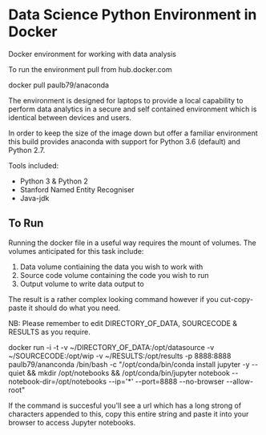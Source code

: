 # Data Science Python Environment in Docker
Docker environment for working with data analysis

To run the environment pull from hub.docker.com

docker pull paulb79/anaconda

The environment is designed for laptops to provide a local capability to perform data analytics in a secure and self contained environment which is identical between devices and users. 

In order to keep the size of the image down but offer a familiar environment this build provides anaconda with support for Python 3.6 (default) and Python 2.7. 

Tools included: 
* Python 3 & Python 2
* Stanford Named Entity Recogniser
* Java-jdk

## To Run
Running the docker file in a useful way requires the mount of volumes. The volumes anticipated for this task include: 
1. Data volume contiaining the data you wish to work with
2. Source code volume containing the code you wish to run
3. Output volume to write data output to 

The result is a rather complex looking command however if you cut-copy-paste it should do what you need. 

NB: Please remember to edit DIRECTORY_OF_DATA, SOURCECODE & RESULTS as you require. 

docker run -i -t -v ~/DIRECTORY_OF_DATA:/opt/datasource -v ~/SOURCECODE:/opt/wip -v ~/RESULTS:/opt/results -p 8888:8888 paulb79/ananconda /bin/bash -c "/opt/conda/bin/conda install jupyter -y --quiet && mkdir /opt/notebooks && /opt/conda/bin/jupyter notebook --notebook-dir=/opt/notebooks --ip='*' --port=8888 --no-browser --allow-root"


If the command is succesful you'll see a url which has a long strong of characters appended to this, copy this entire string and paste it into your browser to access Jupyter notebooks. 